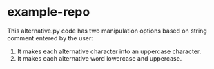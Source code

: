 # example-repo

This alternative.py code has two manipulation options based on string comment entered by the user: 

1) It makes each alternative character into an uppercase character.
2) It makes each alternative word lowercase and uppercase.
